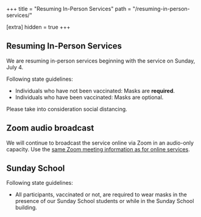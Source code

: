 +++
title = "Resuming In-Person Services"
path = "/resuming-in-person-services/"

[extra]
hidden = true
+++

<div class="content-and-sidebar">

<section>

# Resuming In-Person Services

We are resuming in-person services beginning with the service on Sunday, July 4.

Following state guidelines:

* Individuals who have not been vaccinated: Masks are **required**.
* Individuals who have been vaccinated: Masks are optional.

Please take into consideration social distancing.


## Zoom audio broadcast

We will continue to broadcast the service online via Zoom in an audio-only
capacity. Use the [same Zoom meeting information as for online
services](@/online-services.md).


## Sunday School

Following state guidelines:

* All participants, vaccinated or not, are required to wear masks in the
  presence of our Sunday School students or while in the Sunday School building.

</section>

</div>
